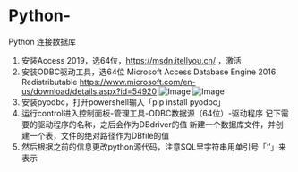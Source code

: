 # Python-
Python 连接数据库
1.	安装Access 2019，选64位，https://msdn.itellyou.cn/ ，激活
2.	安装ODBC驱动工具，选64位
Microsoft Access Database Engine 2016 Redistributable
https://www.microsoft.com/en-us/download/details.aspx?id=54920
![Image](https://raw.githubusercontent.com/TenmaSennpai/PythonAccess/master/1.png)
![Image](https://raw.githubusercontent.com/TenmaSennpai/PythonAccess/master/2.png)
3.	安装pyodbc，打开powershell输入「pip install pyodbc」
4.	运行control进入控制面板-管理工具-ODBC数据源（64位）-驱动程序
    记下需要的驱动程序的名称，之后会作为DBdriver的值
    新建一个数据库文件，并创建一个表，文件的绝对路径作为DBfile的值
5.	然后根据之前的信息更改python源代码，注意SQL里字符串用单引号「‘’」来表示

